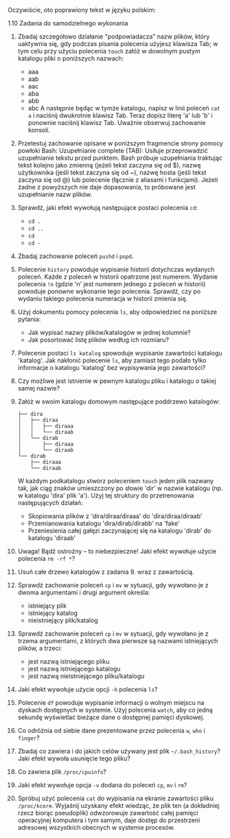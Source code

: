 Oczywiście, oto poprawiony tekst w języku polskim:

1.10 Zadania do samodzielnego wykonania

1. Zbadaj szczegółowo działanie "podpowiadacza" nazw plików, który uaktywnia się, gdy podczas pisania polecenia użyjesz klawisza Tab; w tym celu przy użyciu polecenia `touch` załóż w dowolnym pustym katalogu pliki o poniższych nazwach:
   - aaa
   - aab
   - aac
   - aba
   - abb
   - abc
   A następnie będąc w tymże katalogu, napisz w linii poleceń `cat a` i naciśnij dwukrotnie klawisz Tab. Teraz dopisz literę 'a' lub 'b' i ponownie naciśnij klawisz Tab. Uważnie obserwuj zachowanie konsoli.

2. Przetestuj zachowanie opisane w poniższym fragmencie strony pomocy powłoki Bash:
   Uzupełnianie complete (TAB):
   Usiłuje przeprowadzić uzupełnianie tekstu przed punktem. Bash próbuje uzupełniania traktując tekst kolejno jako zmienną (jeżeli tekst zaczyna się od $), nazwę użytkownika (jeśli tekst zaczyna się od ~), nazwę hosta (jeśli tekst zaczyna się od @) lub polecenie (łącznie z aliasami i funkcjami). Jeżeli żadne z powyższych nie daje dopasowania, to próbowane jest uzupełnianie nazw plików.

3. Sprawdź, jaki efekt wywołują następujące postaci polecenia `cd`:
   - `cd .`
   - `cd ..`
   - `cd`
   - `cd -`

4. Zbadaj zachowanie poleceń `pushd` i `popd`.

5. Polecenie `history` powoduje wypisanie historii dotychczas wydanych poleceń. Każde z poleceń w historii opatrzone jest numerem. Wydanie polecenia `!n` (gdzie 'n' jest numerem jednego z poleceń w historii) powoduje ponowne wykonanie tego polecenia. Sprawdź, czy po wydaniu takiego polecenia numeracja w historii zmienia się.

6. Użyj dokumentu pomocy polecenia `ls`, aby odpowiedzieć na poniższe pytania:
   - Jak wypisać nazwy plików/katalogów w jednej kolumnie?
   - Jak posortować listę plików według ich rozmiaru?

7. Polecenie postaci `ls katalog` spowoduje wypisanie zawartości katalogu 'katalog'. Jak nakłonić polecenie `ls`, aby zamiast tego podało tylko informacje o katalogu 'katalog' bez wypisywania jego zawartości?

8. Czy możliwe jest istnienie w pewnym katalogu pliku i katalogu o takiej samej nazwie?

9. Załóż w swoim katalogu domowym następujące poddrzewo katalogów:
   ```
   ├── dira
   │   ├── diraa
   │   │   ├── diraaa
   │   │   └── diraab
   │   └── dirab
   │       ├── diraaa
   │       └── diraab
   └── dirab
       ├── diraaa
       └── diraab
   ```
   W każdym podkatalogu stwórz poleceniem `touch` jeden plik nazwany tak, jak ciąg znaków umieszczony po słowie 'dir' w nazwie katalogu (np. w katalogu 'dira' plik 'a'). Użyj tej struktury do przetrenowania następujących działań:
   - Skopiowania plików z 'dira/diraa/diraaa' do 'dira/diraa/diraab'
   - Przemianowania katalogu 'dira/dirab/dirabb' na 'fake'
   - Przeniesienia całej gałęzi zaczynającej się na katalogu 'dirab' do katalogu 'diraab'

10. Uwaga! Bądź ostrożny – to niebezpieczne! Jaki efekt wywołuje użycie polecenia `rm -rf *`?

11. Usuń całe drzewo katalogów z zadania 9. wraz z zawartością.

12. Sprawdź zachowanie poleceń `cp` i `mv` w sytuacji, gdy wywołano je z dwoma argumentami i drugi argument określa:
    - istniejący plik
    - istniejący katalog
    - nieistniejący plik/katalog

13. Sprawdź zachowanie poleceń `cp` i `mv` w sytuacji, gdy wywołano je z trzema argumentami, z których dwa pierwsze są nazwami istniejących plików, a trzeci:
    - jest nazwą istniejącego pliku
    - jest nazwą istniejącego katalogu
    - jest nazwą nieistniejącego pliku/katalogu



14. Jaki efekt wywołuje użycie opcji `-h` polecenia `ls`?

15. Polecenie `df` powoduje wypisanie informacji o wolnym miejscu na dyskach dostępnych w systemie. Użyj polecenia `watch`, aby co jedną sekundę wyświetlać bieżące dane o dostępnej pamięci dyskowej.

16. Co odróżnia od siebie dane prezentowane przez polecenia `w`, `who` i `finger`?

17. Zbadaj co zawiera i do jakich celów używany jest plik `~/.bash_history`? Jaki efekt wywoła usunięcie tego pliku?

18. Co zawiera plik `/proc/cpuinfo`?

19. Jaki efekt wywołuje opcja `-v` dodana do poleceń `cp`, `mv` i `rm`?

20. Spróbuj użyć polecenia `cat` do wypisania na ekranie zawartości pliku `/proc/kcore`. Wyjaśnij uzyskany efekt wiedząc, że plik ten (a dokładniej rzecz biorąc pseudoplik) odwzorowuje zawartość całej pamięci operacyjnej komputera i tym samym, daje dostęp do przestrzeni adresowej wszystkich obecnych w systemie procesów.
